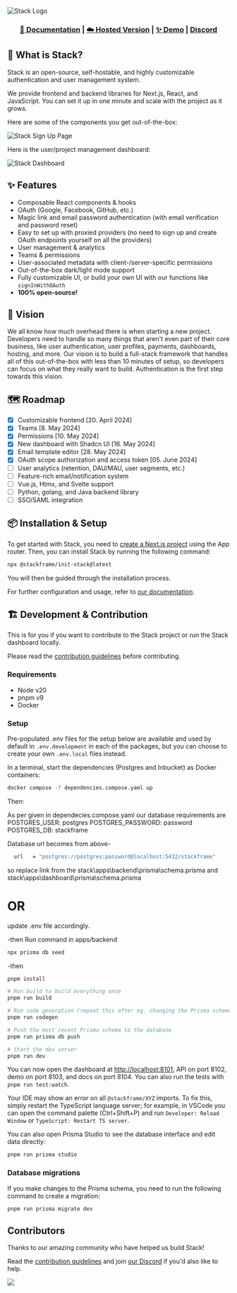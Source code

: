![Stack Logo](/assets/logo.png)

<h3 align="center">
    <a href="https://docs.stack-auth.com">📘 Documentation</a>
    | <a href="https://stack-auth.com/">☁️ Hosted Version</a>
    | <a href="https://demo.stack-auth.com/">✨ Demo</a>
    | <a href="https://discord.stack-auth.com">Discord</a>
</h4>

## 💬 What is Stack?

Stack is an open-source, self-hostable, and highly customizable authentication and user management system.

We provide frontend and backend libraries for Next.js, React, and JavaScript. You can set it up in one minute and scale with the project as it grows.

Here are some of the components you get out-of-the-box:

![Stack Sign Up Page](/assets/components.png)

Here is the user/project management dashboard:

![Stack Dashboard](/assets/dashboard.png)

## ✨ Features

- Composable React components & hooks
- OAuth (Google, Facebook, GitHub, etc.)
- Magic link and email password authentication (with email verification and password reset)
- Easy to set up with proxied providers (no need to sign up and create OAuth endpoints yourself on all the providers)
- User management & analytics
- Teams & permissions
- User-associated metadata with client-/server-specific permissions
- Out-of-the-box dark/light mode support
- Fully customizable UI, or build your own UI with our functions like `signInWithOAuth`
- **100% open-source!**

## 🔭 Vision

We all know how much overhead there is when starting a new project. Developers need to handle so many things that aren't even part of their core business, like user authentication, user profiles, payments, dashboards, hosting, and more. Our vision is to build a full-stack framework that handles all of this out-of-the-box with less than 10 minutes of setup, so developers can focus on what they really want to build. Authentication is the first step towards this vision.

## 🗺️ Roadmap

- [x] Customizable frontend [20. April 2024]
- [x] Teams [8. May 2024]
- [x] Permissions [10. May 2024]
- [x] New dashboard with Shadcn UI [16. May 2024]
- [x] Email template editor [28. May 2024]
- [x] OAuth scope authorization and access token [05. June 2024] 
- [ ] User analytics (retention, DAU/MAU, user segments, etc.)
- [ ] Feature-rich email/notification system
- [ ] Vue.js, Htmx, and Svelte support
- [ ] Python, golang, and Java backend library
- [ ] SSO/SAML integration

## 📦 Installation & Setup

To get started with Stack, you need to [create a Next.js project](https://nextjs.org/docs/getting-started/installation) using the App router. Then, you can install Stack by running the following command:

```bash
npx @stackframe/init-stack@latest
```

You will then be guided through the installation process.

For further configuration and usage, refer to [our documentation](https://docs.stack-auth.com).

## 🏗️ Development & Contribution

This is for you if you want to contribute to the Stack project or run the Stack dashboard locally.

Please read the [contribution guidelines](CONTRIBUTING.md) before contributing.

### Requirements

- Node v20
- pnpm v9
- Docker

### Setup

Pre-populated .env files for the setup below are available and used by default in `.env.development` in each of the packages, but you can choose to create your own `.env.local` files instead.

In a terminal, start the dependencies (Postgres and Inbucket) as Docker containers:

```sh
docker compose -f dependencies.compose.yaml up
```

Then:


As per given in dependecies.compose.yaml our database requirements are 
POSTGRES_USER: postgres
POSTGRES_PASSWORD: password
POSTGRES_DB: stackframe

Database url becomes from above-  
```sh 
  url   = "postgres://postgres:password@localhost:5432/stackframe"
 ```
 so replace link from the stack\apps\backend\prisma\schema.prisma   and    stack\apps\dashboard\prisma\schema.prisma
 # OR
 
 update .env file accordingly.
 
 -then
 Run command in apps/backend
```sh 
npx prisma db seed
```
-then

```sh
pnpm install

# Run build to build everything once
pnpm run build

# Run code generation (repeat this after eg. changing the Prisma schema). This is part of the build script, but faster
pnpm run codegen

# Push the most recent Prisma schema to the database
pnpm run prisma db push

# Start the dev server
pnpm run dev
```

You can now open the dashboard at [http://localhost:8101](http://localhost:8101), API on port 8102, demo on port 8103, and docs on port 8104. You can also run the tests with `pnpm run test:watch`.

Your IDE may show an error on all `@stackframe/XYZ` imports. To fix this, simply restart the TypeScript language server; for example, in VSCode you can open the command palette (Ctrl+Shift+P) and run `Developer: Reload Window` or `TypeScript: Restart TS server`.

You can also open Prisma Studio to see the database interface and edit data directly:

```sh
pnpm run prisma studio
```

### Database migrations

If you make changes to the Prisma schema, you need to run the following command to create a migration:

```sh
pnpm run prisma migrate dev
```

## Contributors

Thanks to our amazing community who have helped us build Stack!

Read the [contribution guidelines](CONTRIBUTING.md) and join [our Discord](https://discord.stack-auth.com) if you'd also like to help.

<a href="https://github.com/stack-auth/stack/graphs/contributors">
  <img src="https://contrib.rocks/image?repo=stack-auth/stack" />
</a>
